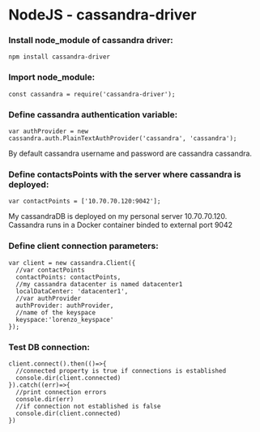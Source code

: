 # NodeJS - cassandra-driver

### Install node_module of cassandra driver:
` npm install cassandra-driver `

### Import node_module:
` const cassandra = require('cassandra-driver'); `

### Define cassandra authentication variable:
` var authProvider = new cassandra.auth.PlainTextAuthProvider('cassandra', 'cassandra'); `

By default cassandra username and password are cassandra cassandra.

### Define contactsPoints with the server where cassandra is deployed:
`var contactPoints = ['10.70.70.120:9042'];`

My cassandraDB is deployed on my personal server 10.70.70.120.
Cassandra runs in a Docker container binded to external port 9042

### Define client connection parameters:

```
var client = new cassandra.Client({
  //var contactPoints
  contactPoints: contactPoints,
  //my cassandra datacenter is named datacenter1
  localDataCenter: 'datacenter1',
  //var authProvider
  authProvider: authProvider,
  //name of the keyspace
  keyspace:'lorenzo_keyspace'
});

```

### Test DB connection:

```
client.connect().then(()=>{
  //connected property is true if connections is established
  console.dir(client.connected)
}).catch((err)=>{
  //print connection errors
  console.dir(err)
  //if connection not established is false
  console.dir(client.connected)
})
```
